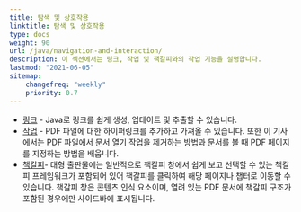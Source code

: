 ```yaml
---
title: 탐색 및 상호작용 
linktitle: 탐색 및 상호작용
type: docs
weight: 90
url: /java/navigation-and-interaction/
description: 이 섹션에서는 링크, 작업 및 책갈피와의 작업 기능을 설명합니다.
lastmod: "2021-06-05"
sitemap:
    changefreq: "weekly"
    priority: 0.7
---
```


- [링크](/pdf/java/links/) - Java로 링크를 쉽게 생성, 업데이트 및 추출할 수 있습니다.
- [작업](/pdf/java/actions/) - PDF 파일에 대한 하이퍼링크를 추가하고 가져올 수 있습니다. 또한 이 기사에서는 PDF 파일에서 문서 열기 작업을 제거하는 방법과 문서를 볼 때 PDF 페이지를 지정하는 방법을 배웁니다.
- [책갈피](/pdf/java/bookmarks/)- 대형 출판물에는 일반적으로 책갈피 창에서 쉽게 보고 선택할 수 있는 책갈피 프레임워크가 포함되어 있어 책갈피를 클릭하여 해당 페이지나 챕터로 이동할 수 있습니다. 책갈피 창은 콘텐츠 인식 요소이며, 열려 있는 PDF 문서에 책갈피 구조가 포함된 경우에만 사이드바에 표시됩니다.